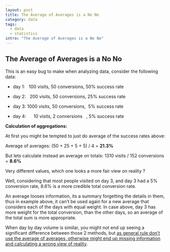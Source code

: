 ```yaml
--- 
layout: post
title: The Average of Averages is a No No
category: data
tags:
  - data
  - statistics
intro: "The Average of Averages is a No No"
---
```



## The Average of Averages is a No No

This is an easy bug to make when analyzing data, consider the following data:

*   day 1:   100 visits, 50 conversions, 50% success rate   

*   day 2:   200 visits, 50 conversions, 25% success rate   

*   day 3: 1000 visits, 50 conversions,  5% success rate   

*   day 4:      10 visits, 2 conversions   , 5% success rate

**Calculation of aggregations:**

At first you might be tempted to just do average of the success rates above:

Average of averages: (50 + 25 + 5 + 5) / 4 = **21.3%**

But lets calculate instead an average on totals: 1310 visits / 152 conversions = **8.6%**

Very different values, which one looks a more fair view on reality ?  

Well, considering that most people visited on day 3, and day 3 had a 5% conversion rate, 8.6% is a more credible total conversion rate.

An average looses information, its a summary forgetting the details in them, thus in example above, it can’t be used again for a new average that considers each of the days with equal weight. In case above, day 3 has more weight for the total conversion, than the other days, so an average of the total sum is more appropriate.

When day by day volume is similar, you might not end up seeing a significant difference between those 2 methods, but <u>as general rule don’t use the average of averages, otherwise might end up missing information and calculating a wrong view of reality</u>.
